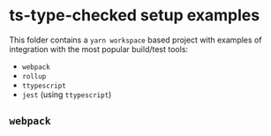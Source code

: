 # ts-type-checked setup examples

This folder contains a `yarn workspace` based project with examples of integration with the most popular build/test tools:

- `webpack`
- `rollup`
- `ttypescript`
- `jest` (using `ttypescript`)

## `webpack`


